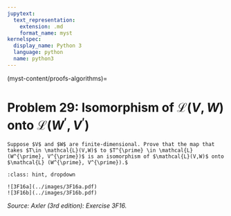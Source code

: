 ```yaml
---
jupytext:
  text_representation:
    extension: .md
    format_name: myst
kernelspec:
  display_name: Python 3
  language: python
  name: python3
---
```


(myst-content/proofs-algorithms)=
# Problem 29: Isomorphism of $\mathcal{L}(V,W)$ onto $\mathcal{L} (W^{\prime}, V^{\prime})$

```{admonition} Problem 29
Suppose $V$ and $W$ are finite-dimensional. Prove that the map that takes $T\in \mathcal{L}(V,W)$ to $T^{\prime} \in \mathcal{L} (W^{\prime}, V^{\prime})$ is an isomorphism of $\mathcal{L}(V,W)$ onto $\mathcal{L} (W^{\prime}, V^{\prime}).$
```



```{admonition} Solution
:class: hint, dropdown

![3F16a](../images/3F16a.pdf)
![3F16b](../images/3F16b.pdf)
```


_Source: Axler (3rd edition):  Exercise 3F16._